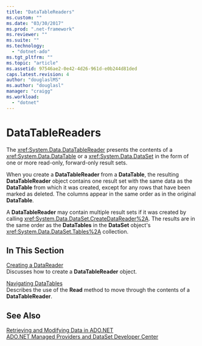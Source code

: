```yaml
---
title: "DataTableReaders"
ms.custom: ""
ms.date: "03/30/2017"
ms.prod: ".net-framework"
ms.reviewer: ""
ms.suite: ""
ms.technology: 
  - "dotnet-ado"
ms.tgt_pltfrm: ""
ms.topic: "article"
ms.assetid: 97546ae2-0e42-4d26-961d-e0b244d81ded
caps.latest.revision: 4
author: "douglaslMS"
ms.author: "douglasl"
manager: "craigg"
ms.workload: 
  - "dotnet"
---
```

# DataTableReaders
The <xref:System.Data.DataTableReader> presents the contents of a <xref:System.Data.DataTable> or a <xref:System.Data.DataSet> in the form of one or more read-only, forward-only result sets.  
  
 When you create a **DataTableReader** from a **DataTable**, the resulting **DataTableReader** object contains one result set with the same data as the **DataTable** from which it was created, except for any rows that have been marked as deleted. The columns appear in the same order as in the original **DataTable**.  
  
 A **DataTableReader** may contain multiple result sets if it was created by calling <xref:System.Data.DataSet.CreateDataReader%2A>. The results are in the same order as the **DataTables** in the **DataSet** object's <xref:System.Data.DataSet.Tables%2A> collection.  
  
## In This Section  
 [Creating a DataReader](../../../../../docs/framework/data/adonet/dataset-datatable-dataview/creating-a-datareader.md)  
 Discusses how to create a **DataTableReader** object.  
  
 [Navigating DataTables](../../../../../docs/framework/data/adonet/dataset-datatable-dataview/navigating-datatables.md)  
 Describes the use of the **Read** method to move through the contents of a **DataTableReader**.  
  
## See Also  
 [Retrieving and Modifying Data in ADO.NET](../../../../../docs/framework/data/adonet/retrieving-and-modifying-data.md)  
 [ADO.NET Managed Providers and DataSet Developer Center](http://go.microsoft.com/fwlink/?LinkId=217917)
